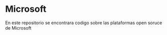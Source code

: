 # Microsoft
En este repositorio se encontrara codigo sobre las plataformas open soruce de Microsoft
